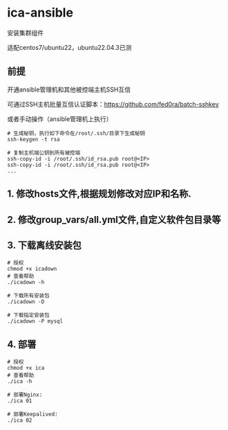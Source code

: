 # ica-ansible
安装集群组件

适配centos7/ubuntu22，ubuntu22.04.3已测


## 前提
开通ansible管理机和其他被控端主机SSH互信

可通过SSH主机批量互信认证脚本：https://github.com/fed0ra/batch-sshkey

或者手动操作（ansible管理机上执行）

    # 生成秘钥，执行如下命令在/root/.ssh/目录下生成秘钥
    ssh-keygen -t rsa 

    # 复制主机端公钥到所有被控端
    ssh-copy-id -i /root/.ssh/id_rsa.pub root@<IP>
    ssh-copy-id -i /root/.ssh/id_rsa.pub root@<IP>
    ...

## 1. 修改hosts文件,根据规划修改对应IP和名称.

## 2. 修改group_vars/all.yml文件,自定义软件包目录等

## 3. 下载离线安装包
    # 授权
    chmod +x icadown 
    # 查看帮助
    ./icadown -h

    # 下载所有安装包
    ./icadown -D

    # 下载指定安装包
    ./icadown -P mysql

## 4. 部署
    # 授权
    chmod +x ica
    # 查看帮助
    ./ica -h

    # 部署Nginx:
    ./ica 01

    # 部署Keepalived:
    ./ica 02

